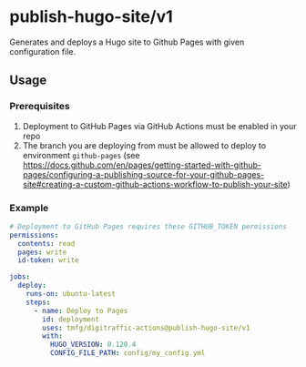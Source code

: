 # publish-hugo-site/v1

Generates and deploys a Hugo site to Github Pages with given configuration file.

## Usage

### Prerequisites

1. Deployment to GitHub Pages via GitHub Actions must be enabled in your repo
2. The branch you are deploying from must be allowed to deploy to environment `github-pages` (see https://docs.github.com/en/pages/getting-started-with-github-pages/configuring-a-publishing-source-for-your-github-pages-site#creating-a-custom-github-actions-workflow-to-publish-your-site)

### Example

```yml
# Deployment to GitHub Pages requires these GITHUB_TOKEN permissions
permissions:
  contents: read
  pages: write
  id-token: write

jobs:
  deploy:
    runs-on: ubuntu-latest
    steps:
      - name: Deploy to Pages
        id: deployment
        uses: tmfg/digitraffic-actions@publish-hugo-site/v1
        with:
          HUGO_VERSION: 0.120.4
          CONFIG_FILE_PATH: config/my_config.yml
```
